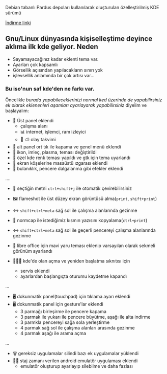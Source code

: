 Debian tabanlı Pardus depoları kullanılarak oluşturulan özelleştirilmiş KDE sürümü

[İndirme linki](https://drive.google.com/file/d/1HKCU3axAYVY3pFU22YpM4bXr6uhQV9Wl/view?usp=sharing)

## Gnu/Linux dünyasında kişiselleştime deyince aklıma ilk kde geliyor. Neden
- Sayamayacağınız kadar eklenti tema var.
- Ayarları çok kapsamlı
- Görsellik açısından yapılacakların sınırı yok
- işlevsellik anlamında bir çok artısı var...

### Bu iso'nun saf kde'den ne farkı var.

Öncelikle *burada yapabileceklerinizi normal ked üzerinde de yapabilirsiniz ek olarak eklenenleri aşamları ayarlayarak yapabilirsiniz* diyelim ve başlayalım:

- 📏 Üst panel eklendi
    - çalışma alanı
    - 📊 internet, işlemci, ram izleyici
    - 📆 ⛅ olay takvimi
- 🌟 alt panel ort tık ile kapama ve genel menü eklendi
- 🧩 ikon, imleç, plasma, teması değiştirildi
- 🧩 özel kde renk teması yapıldı ve gtk için tema uyarlandı
- 🔳 ekran köşelerine masaüstü ızgarası eklendi
- 🧊 bulanıklık, pencere dalgalanma gibi efekler eklendi

....

- 🚩 seçtiğin metni `ctrl+shift+j` ile otomatik çevirebilirsiniz
- 🖼️ flameshot ile üst düzey ekran görüntüsü alma(`print`, `shift+print`)
- ↔️ `shift+ctrl+meta` sağ sol ile çalışma alanlarında gezinme
- 🔁 normcap ile istediğimiz kısmın yazısını kopyalama(`ctrl+print`)
- ↔️ `shift+ctrl+meta` sağ sol ile geçerli pencereyi çalışma alanlarında gezinme

- 🌟 libre office için mavi yaru teması eklenip varsayılan olarak sekmeli görünüm ayarlandı
- 🧑🏻‍💻 kde'de olan açma ve yeniden başlatma sıknıtısı için 
    - servis eklendi
    - ayarlardan başlangıçta oturumu kaydetme kapandı

...

- 🖥️ dokunmatik panel(touchpad) için tıklama ayarı eklendi
- 🖥️ dokunmatik panel için gesture'lar eklendi
    - 3 parmağı birleşirme ile pencere kapama
    - 3 parmak ile yukarı ile pencere büyütme, aşağı ile alta indirme
    - 3 parmkla pencereyi sağa sola yerleştirme
    - 4 parmak sağ sol ile çalışma alanları arasında gezinme
    - 4 parmak aşağı ile arama açma

...

- 🗑️ gereksiz uygulamalar silindi bazı ek uygulamalar yüklendi
- 🐆📲 staj zamanı verilen android emulatör uygulaması eklendi
    - emulatör oluşturup ayarlayıp silebilme ve daha fazlası

